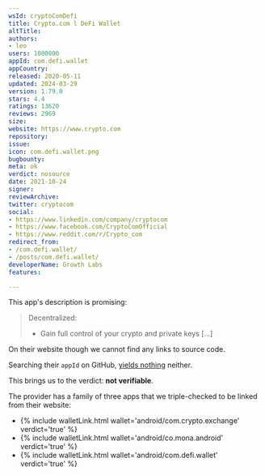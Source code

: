 ```yaml
---
wsId: cryptoComDefi
title: Crypto.com l DeFi Wallet
altTitle: 
authors:
- leo
users: 1000000
appId: com.defi.wallet
appCountry: 
released: 2020-05-11
updated: 2024-03-29
version: 1.79.0
stars: 4.4
ratings: 13620
reviews: 2969
size: 
website: https://www.crypto.com
repository: 
issue: 
icon: com.defi.wallet.png
bugbounty: 
meta: ok
verdict: nosource
date: 2021-10-24
signer: 
reviewArchive: 
twitter: cryptocom
social:
- https://www.linkedin.com/company/cryptocom
- https://www.facebook.com/CryptoComOfficial
- https://www.reddit.com/r/Crypto_com
redirect_from:
- /com.defi.wallet/
- /posts/com.defi.wallet/
developerName: Growth Labs
features: 

---
```


This app's description is promising:

> Decentralized:
> - Gain full control of your crypto and private keys [...]

On their website though we cannot find any links to source code.

Searching their `appId` on GitHub,
[yields nothing](https://github.com/search?q=%22com.defi.wallet%22) neither.

This brings us to the verdict: **not verifiable**.

The provider has a family of three apps that we triple-checked to be linked from
their website:

* {% include walletLink.html wallet='android/com.crypto.exchange' verdict='true' %}
* {% include walletLink.html wallet='android/co.mona.android' verdict='true' %}
* {% include walletLink.html wallet='android/com.defi.wallet' verdict='true' %}
